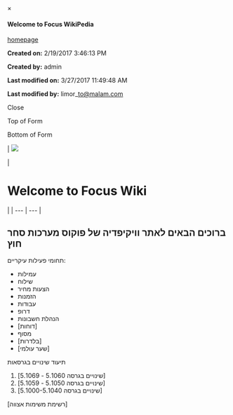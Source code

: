 
<!-- TITLE: Home -->
<!-- SUBTITLE: A quick summary of Home -->

×

#### Welcome to Focus WikiPedia

[homepage](http://mongo/roadkill/pages/tag/homepage)

**Created on:**
2/19/2017 3:46:13 PM

**Created by:**
admin

**Last modified on:**
3/27/2017 11:49:48 AM

**Last modified by:**
limor\_to@malam.com

Close

Top of Form

Bottom of Form

|
 ![](./)


 |
# Welcome to Focus Wiki
 |
| --- | --- |

## ברוכים הבאים לאתר וויקיפדיה של פוקוס מערכות סחר חוץ

תחומי פעילות עיקריים:

- עמילות
- שילוח
- הצעות מחיר
- הזמנות
- עבודות
- דרופ
- הנהלת חשבונות
- [דוחות]
- מסוף
- [בלדרות]
- [שער עולמי]

תיעוד שינויים בגרסאות

1. [שינויים בגרסה 5.1060 - 5.1069]
2. [שינויים בגרסה 5.1050 - 5.1059]
3. [שינויים בגרסה 5.1000-5.1040]


[רשימת משימות אצווה]